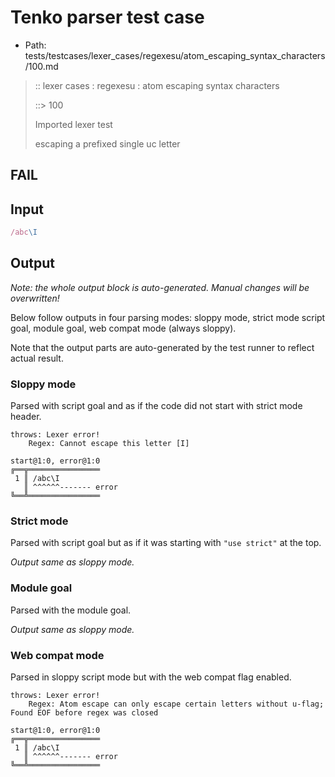 # Tenko parser test case

- Path: tests/testcases/lexer_cases/regexesu/atom_escaping_syntax_characters/100.md

> :: lexer cases : regexesu : atom escaping syntax characters
>
> ::> 100
>
> Imported lexer test
>
> escaping a prefixed single uc letter

## FAIL

## Input

`````js
/abc\I
`````

## Output

_Note: the whole output block is auto-generated. Manual changes will be overwritten!_

Below follow outputs in four parsing modes: sloppy mode, strict mode script goal, module goal, web compat mode (always sloppy).

Note that the output parts are auto-generated by the test runner to reflect actual result.

### Sloppy mode

Parsed with script goal and as if the code did not start with strict mode header.

`````
throws: Lexer error!
    Regex: Cannot escape this letter [I]

start@1:0, error@1:0
╔══╦════════════════
 1 ║ /abc\I
   ║ ^^^^^^------- error
╚══╩════════════════

`````

### Strict mode

Parsed with script goal but as if it was starting with `"use strict"` at the top.

_Output same as sloppy mode._

### Module goal

Parsed with the module goal.

_Output same as sloppy mode._

### Web compat mode

Parsed in sloppy script mode but with the web compat flag enabled.

`````
throws: Lexer error!
    Regex: Atom escape can only escape certain letters without u-flag; Found EOF before regex was closed

start@1:0, error@1:0
╔══╦════════════════
 1 ║ /abc\I
   ║ ^^^^^^------- error
╚══╩════════════════

`````

